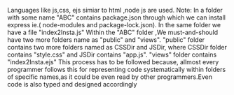 Languages like js,css, ejs simiar to html ,node js are used.
Note: In a folder with some name "ABC" contains package.json through which we can install express ie.( node-modules and package-lock.json). In the same folder we have a file "index2Insta.js" 
Within the "ABC" folder ,We must-and-should have two more folders name as "public" and "views".
"public" folder contains two more folders named as CSSDir and JSDir, where CSSDir folder contains "style.css" and JSDir contains "app.js".
"views" folder contains "index2Insta.ejs"
This process has to be followed because, allmost every programmer follows this for representing code systematically within folders of specific names,as it could be even read by other programmers.Even code is also typed and designed accordingly
